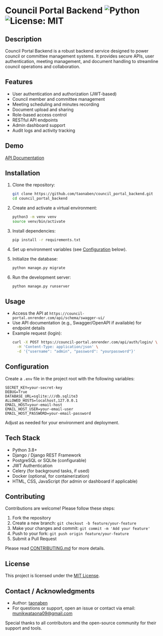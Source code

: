 
# Council Portal Backend ![Python](https://img.shields.io/badge/Python-3.8%2B-blue) ![License: MIT](https://img.shields.io/badge/License-MIT-yellow.svg)

## Description

Council Portal Backend is a robust backend service designed to power council or committee management systems. It provides secure APIs, user authentication, meeting management, and document handling to streamline council operations and collaboration.

## Features

- User authentication and authorization (JWT-based)
- Council member and committee management
- Meeting scheduling and minutes recording
- Document upload and sharing
- Role-based access control
- RESTful API endpoints
- Admin dashboard support
- Audit logs and activity tracking

## Demo

[API Documentation](https://council-portal.onrender.com/api/schema/swagger-ui/)

## Installation

1. Clone the repository:
   ```bash
   git clone https://github.com/taonaben/council_portal_backend.git
   cd council_portal_backend
   ```
2. Create and activate a virtual environment:
   ```bash
   python3 -m venv venv
   source venv/bin/activate
   ```
3. Install dependencies:
   ```bash
   pip install -r requirements.txt
   ```
4. Set up environment variables (see [Configuration](#configuration) below).

5. Initialize the database:
   ```bash
   python manage.py migrate
   ```

6. Run the development server:
   ```bash
   python manage.py runserver
   ```

## Usage

- Access the API at `https://council-portal.onrender.com/api/schema/swagger-ui/`
- Use API documentation (e.g., Swagger/OpenAPI if available) for endpoint details
- Example request (login):
   ```bash
   curl -X POST https://council-portal.onrender.com/api/auth/login/ \
     -H 'Content-Type: application/json' \
     -d '{"username": "admin", "password": "yourpassword"}'
   ```

## Configuration

Create a `.env` file in the project root with the following variables:

```env
SECRET_KEY=your-secret-key
DEBUG=True
DATABASE_URL=sqlite:///db.sqlite3
ALLOWED_HOSTS=localhost,127.0.0.1
EMAIL_HOST=your-email-host
EMAIL_HOST_USER=your-email-user
EMAIL_HOST_PASSWORD=your-email-password
```
Adjust as needed for your environment and deployment.

## Tech Stack

- Python 3.8+
- Django / Django REST Framework
- PostgreSQL or SQLite (configurable)
- JWT Authentication
- Celery (for background tasks, if used)
- Docker (optional, for containerization)
- HTML, CSS, JavaScript (for admin or dashboard if applicable)

## Contributing

Contributions are welcome! Please follow these steps:

1. Fork the repository
2. Create a new branch: `git checkout -b feature/your-feature`
3. Make your changes and commit: `git commit -m 'Add your feature'`
4. Push to your fork: `git push origin feature/your-feature`
5. Submit a Pull Request

Please read [CONTRIBUTING.md](CONTRIBUTING.md) for more details.

## License

This project is licensed under the [MIT License](LICENSE).

## Contact / Acknowledgments

- Author: [taonaben](https://github.com/taonaben)
- For questions or support, open an issue or contact via email: munikwataona09@gmail.com

Special thanks to all contributors and the open-source community for their support and tools.
